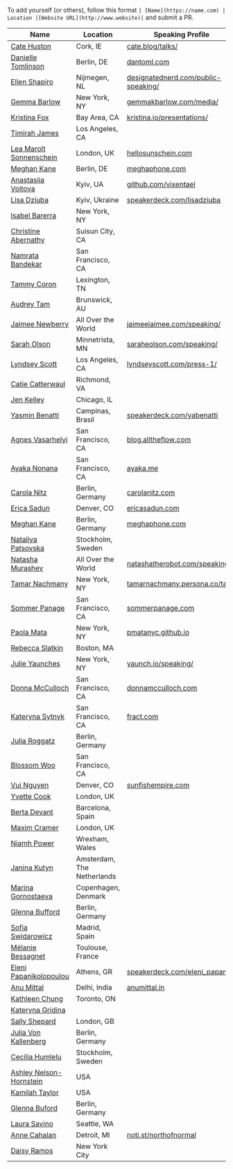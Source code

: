 To add yourself (or others), follow this format `| [Name](https://name.com) | Location |[Website URL](http://www.website)|` and submit a PR.

| Name | Location | Speaking Profile |
| --------|-------|-------|
| [Cate Huston](https://twitter.com/catehstn) | Cork, IE | [cate.blog/talks/](https://cate.blog/talks/)|
| [Danielle Tomlinson](https://twitter.com/dantoml) | Berlin, DE | [dantoml.com](https://dantoml.com/)
| [Ellen Shapiro](https://twitter.com/designatednerd) | Nijmegen, NL |[designatednerd.com/public-speaking/](http://designatednerd.com/public-speaking/)|
| [Gemma Barlow](https://twitter.com/gemmakbarlow) | New York, NY |[gemmakbarlow.com/media/](http://www.gemmakbarlow.com/media/)|
| [Kristina Fox](https://twitter.com/krstnfx) | Bay Area, CA | [kristina.io/presentations/](https://kristina.io/presentations/) |
| [Timirah James](https://twitter.com/timirahj) | Los Angeles, CA ||
| [Lea Marolt Sonnenschein](https://twitter.com/hellosunschein) | London, UK | [hellosunschein.com](http://hellosunschein.com/)
| [Meghan Kane](https://twitter.com/meghafon) | Berlin, DE | [meghaphone.com](http://meghaphone.com/)|
| [Anastasiia Voitova](https://twitter.com/vixentael) | Kyiv, UA | [github.com/vixentael](https://github.com/vixentael/my-talks)|
| [Lisa Dziuba](https://twitter.com/LisaDziuba) | Kyiv, Ukraine |[speakerdeck.com/lisadziuba](https://speakerdeck.com/lisadziuba)|
| [Isabel Barerra](https://twitter.com/ifbarrera) | New York, NY ||
| [Christine Abernathy](https://twitter.com/abernathyca) | Suisun City, CA ||
| [Namrata Bandekar](https://twitter.com/NamrataCodes) | San Francisco, CA ||
| [Tammy Coron](https://twitter.com/Paradox927) | Lexington, TN ||
| [Audrey Tam](https://twitter.com/mataharimau) | Brunswick, AU ||
| [Jaimee Newberry](https://twitter.com/jaimeejaimee) | All Over the World | [jaimeejaimee.com/speaking/](http://www.jaimeejaimee.com/speaking/) |
| [Sarah Olson](https://twitter.com/saraheolson) | Minnetrista, MN | [saraheolson.com/speaking/](https://saraheolson.com/speaking/) |
| [Lyndsey Scott](https://twitter.com/Lyndsey360) | Los Angeles, CA | [lyndseyscott.com/press-1/](https://www.lyndseyscott.com/press-1/) |
| [Catie Catterwaul](https://www.raywenderlich.com/u/catie) | Richmond, VA ||
| [Jen Kelley](https://twitter.com/thehulkstoy) | Chicago, IL ||
| [Yasmin Benatti](https://twitter.com/MinBenatti) | Campinas, Brasil |[speakerdeck.com/yabenatti](https://speakerdeck.com/yabenatti)|
| [Agnes Vasarhelyi](https://twitter.com/vasarhelyia) | San Francisco, CA |[blog.alltheflow.com](https://blog.alltheflow.com/about/)|
| [Ayaka Nonana](https://twitter.com/ayanonagon) | San Francisco, CA |[ayaka.me](http://www.ayaka.me)|
| [Carola Nitz](https://twitter.com/_Caro_N) | Berlin, Germany |[carolanitz.com](https://www.carolanitz.com)|
| [Erica Sadun](https://twitter.com/ericasadun) | Denver, CO |[ericasadun.com](https://ericasadun.com)|
| [Meghan Kane](https://twitter.com/meghafon) | Berlin, Germany |[meghaphone.com](http://meghaphone.com)|
| [Nataliya Patsovska](https://twitter.com/nataliya_bg) | Stockholm, Sweden ||
| [Natasha Murashev](https://twitter.com/natashatherobot) | All Over the World |[natashatherobot.com/speaking/](https://www.natashatherobot.com/speaking/)|
| [Tamar Nachmany](https://twitter.com/tamarshmallows) | New York, NY |[tamarnachmany.persona.co/talks](https://tamarnachmany.persona.co/talks)|
| [Sommer Panage](https://twitter.com/sommer) | San Francisco, CA |[sommerpanage.com](http://www.sommerpanage.com)|
| [Paola Mata](https://twitter.com/PaolaNotPaolo) | New York, NY |[pmatanyc.github.io](https://pmatanyc.github.io)|
| [Rebecca Slatkin](https://twitter.com/rebeccaslatkin) | Boston, MA ||
| [Julie Yaunches](https://twitter.com/julieyaunches) | New York, NY |[yaunch.io/speaking/](http://yaunch.io/speaking/)|
| [Donna McCulloch](https://twitter.com/donnaleamcc) | San Francisco, CA |[donnamcculloch.com](https://donnamcculloch.com)|
| [Kateryna Sytnyk](https://twitter.com/katerynasytnyk) | San Francisco, CA |[fract.com](https://www.fract.com)|
| [Julia Roggatz](https://www.linkedin.com/in/jroggatz) | Berlin, Germany ||
| [Blossom Woo](https://twitter.com/adhocdistro) | San Francisco, CA ||
| [Vui Nguyen](https://twitter.com/sunfishgurl) | Denver, CO |[sunfishempire.com](http://sunfishempire.com)|
| [Yvette Cook](https://twitter.com/ynzc) | London, UK ||
| [Berta Devant](https://twitter.com/bertadevant) | Barcelona, Spain ||
| [Maxim Cramer](https://twitter.com/mennenia) | London, UK ||
| [Niamh Power](https://twitter.com/niamh__power) | Wrexham, Wales  ||
| [Janina Kutyn](https://twitter.com/JaninaKutyn) | Amsterdam, The Netherlands ||
| [Marina Gornostaeva](https://twitter.com/hybridcattt) | Copenhagen, Denmark ||
| [Glenna Bufford](https://twitter.com/glennersboofy) | Berlin, Germany ||
| [Sofia Swidarowicz](https://twitter.com/phynet) | Madrid, Spain ||
| [Mélanie Bessagnet](https://twitter.com/MBessagnet) | Toulouse, France ||
| [Eleni Papanikolopoulou](https://twitter.com/elenipapanikolo) | Athens, GR |[speakerdeck.com/eleni_papan](https://speakerdeck.com/eleni_papan)|
| [Anu Mittal](https://twitter.com/anu22mittal) | Delhi, India |[anumittal.in](https://anumittal.in/tag/talks/)|
| [Kathleen Chung](https://twitter.com/kathleenchung) | Toronto, ON |
| [Kateryna Gridina](https://twitter.com/gridNAka) | 
| [Sally Shepard](https://twitter.com/mostgood) | London, GB |
| [Julia Von Kallenberg](https://twitter.com/KallenbergJulia) | Berlin, Germany |
| [Cecilia Humlelu](https://twitter.com/CeciliaHumlelu) | Stockholm, Sweden |
| [Ashley Nelson-Hornstein](https://twitter.com/ashleynh) | USA |
| [Kamilah Taylor](https://twitter.com/kamilah) | USA |
| [Glenna Buford](https://twitter.com/glennersboofy) | Berlin, Germany |
| [Laura Savino](https://twitter.com/savinola) |  Seattle, WA |
| [Anne Cahalan](https://twitter.com/northofnormal) | Detroit, MI |[noti.st/northofnormal](https://noti.st/northofnormal)|
| [Daisy Ramos](https://twitter.com/daisyr317) |  New York City |
